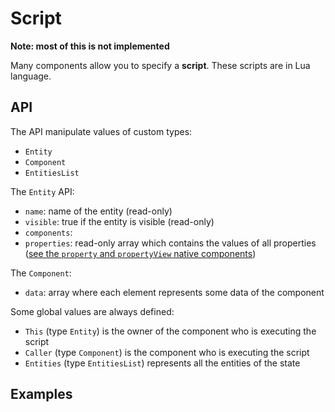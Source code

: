 # Script

**Note: most of this is not implemented**

Many components allow you to specify a **script**. These scripts are in Lua language.

## API

The API manipulate values of custom types:
 - `Entity`
 - `Component`
 - `EntitiesList`

The `Entity` API:
 - `name`: name of the entity (read-only)
 - `visible`: true if the entity is visible (read-only)
 - `components`: 
 - `properties`: read-only array which contains the values of all properties ([see the `property` and `propertyView` native components](native-components.md))

The `Component`:
 - `data`: array where each element represents some data of the component

Some global values are always defined:
 - `This` (type `Entity`) is the owner of the component who is executing the script
 - `Caller` (type `Component`) is the component who is executing the script
 - `Entities` (type `EntitiesList`) represents all the entities of the state

## Examples

```lua

```
